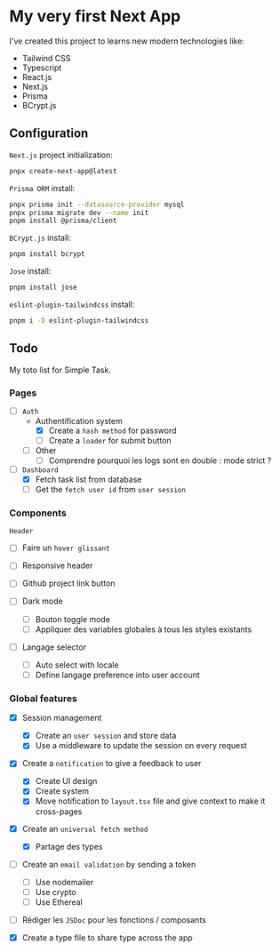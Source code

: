# My very first Next App

I've created this project to learns new modern technologies like:

- Tailwind CSS
- Typescript
- React.js
- Next.js
- Prisma
- BCrypt.js

## Configuration

`Next.js` project initialization:

```bash
pnpx create-next-app@latest
```

`Prisma ORM` install:

```bash
pnpx prisma init --datasource-provider mysql
pnpx prisma migrate dev --name init
pnpm install @prisma/client
```

`BCrypt.js` install:

```bash
pnpm install bcrypt
```

`Jose` install:

```bash
pnpm install jose
```

`eslint-plugin-tailwindcss` install:

```bash
pnpm i -D eslint-plugin-tailwindcss
```

## Todo

My toto list for Simple Task.

### Pages

- [ ] `Auth`
  - Authentification system
    - [x] Create a `hash method` for password
    - [ ] Create a `loader` for submit button

  - [ ] Other
    - [ ] Comprendre pourquoi les logs sont en double : mode strict ?

- [ ] `Dashboard`
  - [x] Fetch task list from database
  - [ ] Get the `fetch user id` from `user session`

### Components

`Header`

- [ ] Faire un `hover glissant`
- [ ] Responsive header
- [ ] Github project link button

- [ ] Dark mode
  - [ ] Bouton toggle mode
  - [ ] Appliquer des variables globales à tous les styles existants

- [ ] Langage selector
  - [ ] Auto select with locale
  - [ ] Define langage preference into user account

### Global features

- [x] Session management
  - [x] Create an `user session` and store data
  - [x] Use a middleware to update the session on every request

- [x] Create a `notification` to give a feedback to user
  - [x] Create UI design
  - [x] Create system
  - [x] Move notification to `layout.tsx` file and give context to make it cross-pages

- [x] Create an `universal fetch method`
  - [x] Partage des types

- [ ] Create an `email validation` by sending a token
  - [ ] Use nodemailer
  - [ ] Use crypto
  - [ ] Use Ethereal

- [ ] Rédiger les `JSDoc` pour les fonctions / composants

- [x] Create a type file to share type across the app
